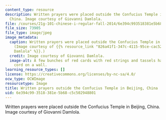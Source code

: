 ```yaml
---
content_type: resource
description: Written prayers were placed outside the Confucius Temple in Beijing,
  China. Image courtesy of Giovanni Damlola.
file: /courses/21g-101-chinese-i-regular-fall-2014/6e394c993518381e5b68c5c502948801_21g-101f14.jpg
file_size: 73905
file_type: image/jpeg
image_metadata:
  caption: Written prayers were placed outside the Confucius Temple in Beijing, China.
    (Image courtesy of {{% resource_link "826a41f1-347c-4115-95ce-cac522599868" "Giovanni
    Damlola" %}}.)
  credit: Image courtesy of Giovanni Damlola.
  image-alt: A few bunches of red cards with red strings and tassels hanging on a
    cord on a wall.
learning_resource_types: []
license: https://creativecommons.org/licenses/by-nc-sa/4.0/
ocw_type: OCWImage
resourcetype: Image
title: Written prayers outside the Confucius Temple in Beijing, China
uid: 6e394c99-3518-381e-5b68-c5c502948801
---
```

Written prayers were placed outside the Confucius Temple in Beijing, China. Image courtesy of Giovanni Damlola.